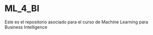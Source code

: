 # ML_4_BI
Este es el repositorio asociado para el curso de Machine Learning para Business Intelligence
